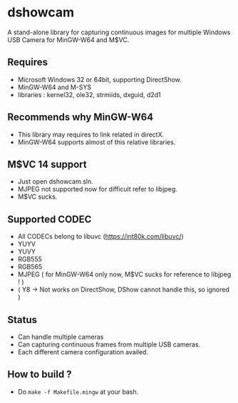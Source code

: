 # dshowcam
 A stand-alone library for capturing continuous images for multiple Windows USB Camera for MinGW-W64 and M$VC.

## Requires 
 * Microsoft Windows 32 or 64bit, supporting DirectShow.
 * MinGW-W64 and M-SYS
 * libraries : kernel32, ole32, strmiids, dxguid, d2d1

## Recommends why MinGW-W64
 * This library may requires to link related in directX.
 * MinGW-W64 supports almost of this relative libraries.

## M$VC 14 support
 * Just open dshowcam.sln.
 * MJPEG not supported now for difficult refer to libjpeg.
 * M$VC sucks.

## Supported CODEC
 * All CODECs belong to libuvc (https://int80k.com/libuvc/)
 * YUYV
 * YUVY
 * RGB555
 * RGB565
 * MJPEG ( for MinGW-W64 only now, M$VC sucks for reference to libjpeg ! )
 * ( Y8 -> Not works on DirectShow, DShow cannot handle this, so ignored )

## Status
 * Can handle multiple cameras
 * Can capturing continuous frames from multiple USB cameras.
 * Each different camera configuration availed.
 
## How to build ?
 * Do ```make -f Makefile.mingw``` at your bash.